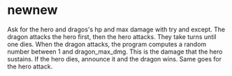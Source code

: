 # newnew
Ask for the hero and dragos's hp and max damage with try and except.
The dragon attacks the hero first, then the hero attacks.
They take turns until one dies.
When the dragon attacks, the program computes a random number between 1 and dragon_max_dmg. This is the damage that the hero sustains. If the hero dies, announce it and the dragon wins.
Same goes for the hero attack.


